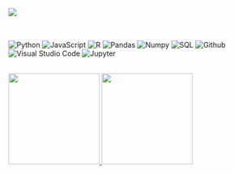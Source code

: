 ![](https://user-images.githubusercontent.com/507615/90595977-95e70e80-e220-11ea-864a-6a61adaff212.png)

<br><br>
![Python](https://img.shields.io/badge/-Python-9cf?&logo=Python)
![JavaScript](https://img.shields.io/badge/-JavaScript-9cf?&logo=JavaScript)
![R](https://img.shields.io/badge/-R-9cf?&logo=R)
![Pandas](https://img.shields.io/badge/-Pandas-9cf?&logo=Pandas)
![Numpy](https://img.shields.io/badge/-Numpy-9cf?&logo=Numpy)
![SQL](https://img.shields.io/badge/-SQL-9cf?&logo=MySQL)
![Github](https://img.shields.io/badge/-Github-9cf?&logo=Github)
![Visual Studio Code](https://img.shields.io/badge/-Visual%20Studio%20Code-9cf?&logo=Visual%20Studio%20Code)
![Jupyter](https://img.shields.io/badge/-Jupyter-9cf?&logo=Jupyter)
<br><br>

<a href="https://github.com/mikaelfreitass" title="Perfil do Mikael">
<img height="180em" src="https://github-readme-stats.vercel.app/api?username=mikaelfreitass&theme=dark&show_icons=true" />
</a>
<a href="https://github.com/mikaelfreitass" title="Perfil do Mikael">
<img height="180em" src="https://github-readme-stats.vercel.app/api/top-langs/?username=mikaelfreitass&layout=compact&theme=dark" />
</a>
